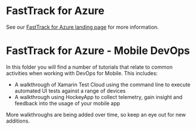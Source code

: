 # FastTrack for Azure

See our [FastTrack for Azure landing page](https://github.com/Azure/FastTrackForAzure) for more information.


# FastTrack for Azure - Mobile DevOps

In this folder you will find a number of tutorials that relate to common activities when working with DevOps for Mobile. This includes:

* A walkthrough of Xamarin Test Cloud using the command line to execute automated UI tests against a range of devices
* A walkthrough using HockeyApp to collect telemetry, gain insight and feedback into the usage of your mobile app

More walkthroughs are being added over time, so keep an eye out for new additions.
